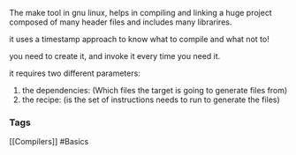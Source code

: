 The make tool in gnu linux, helps in compiling and linking a huge project composed of many header files and includes many librarires. 

it uses a timestamp approach to know what to compile and what not to! 

you need to create it, and invoke it every time you need it. 

it requires two different parameters: 
1. the dependencies: (Which files the target is going to generate files from)
2. the recipe: (is the set of instructions needs to run to generate the files)


### Tags
[[Compilers]]
#Basics 

